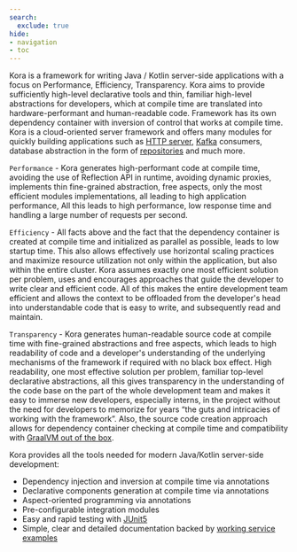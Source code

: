```yaml
---
search:
  exclude: true
hide:
- navigation
- toc
---
```


Kora is a framework for writing Java / Kotlin server-side applications with a focus on Performance, Efficiency, Transparency.
Kora aims to provide sufficiently high-level declarative tools and thin, familiar high-level abstractions for developers,
which at compile time are translated into hardware-performant and human-readable code.
Framework has its own dependency container with inversion of control that works at compile time.
Kora is a cloud-oriented server framework and offers many modules for quickly building applications such as 
[HTTP server](documentation/http-server.md), 
[Kafka](documentation/kafka.md) consumers, 
database abstraction in the form of [repositories](documentation/database-common.md) and much more.

`Performance` - Kora generates high-performant code at compile time,
avoiding the use of Reflection API in runtime, avoiding dynamic proxies, implements thin fine-grained abstraction, free aspects,
only the most efficient modules implementations, all leading to high application performance,
All this leads to high performance, low response time and handling a large number of requests per second.

`Efficiency` - All facts above and the fact that the dependency container is created
at compile time and initialized as parallel as possible, leads to low startup time.
This also allows effectively use horizontal scaling practices
and maximize resource utilization not only within the application, but also within the entire cluster.
Kora assumes exactly one most efficient solution per problem, uses and encourages approaches
that guide the developer to write clear and efficient code.
All of this makes the entire development team efficient and allows the context to be offloaded
from the developer's head into understandable code that is easy to write, and subsequently read and maintain.

`Transparency` - Kora generates human-readable source code at compile time 
with fine-grained abstractions and free aspects, which leads to high readability of code
and a developer's understanding of the underlying mechanisms of the framework if required with no black box effect.
High readability, one most effective solution per problem, familiar top-level declarative abstractions, 
all this gives transparency in the understanding of the code base on the part of the whole development team 
and makes it easy to immerse new developers, especially interns, 
in the project without the need for developers to memorize for years “the guts and intricacies of working with the framework”.
Also, the source code creation approach allows for dependency container checking at compile time 
and compatibility with [GraalVM out of the box](documentation/graalvm-native.md).

Kora provides all the tools needed for modern Java/Kotlin server-side development:

- Dependency injection and inversion at compile time via annotations
- Declarative components generation at compile time via annotations
- Aspect-oriented programming via annotations
- Pre-configurable integration modules
- Easy and rapid testing with [JUnit5](documentation/junit5.md)
- Simple, clear and detailed documentation backed by [working service examples](examples/kora-examples.md)
